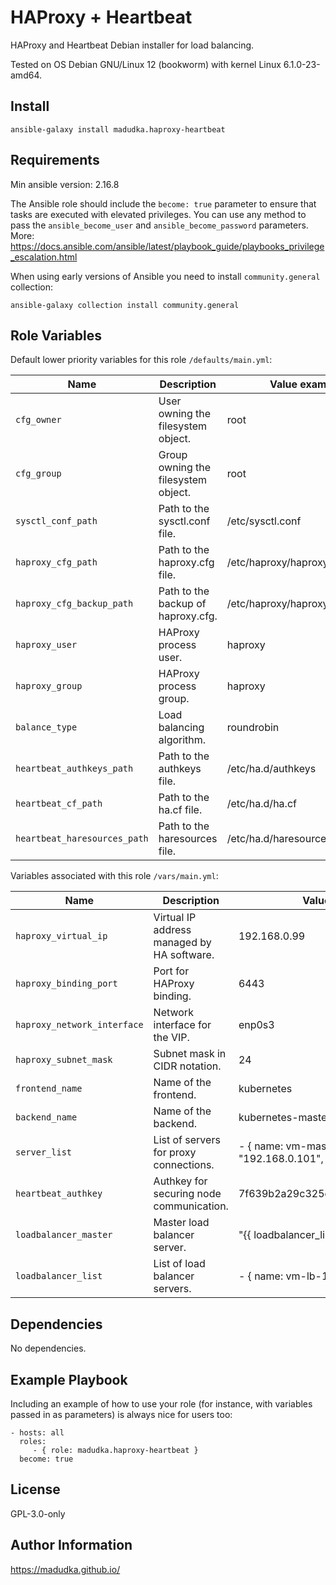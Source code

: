 HAProxy + Heartbeat
=========

HAProxy and Heartbeat Debian installer for load balancing.

Tested on OS Debian GNU/Linux 12 (bookworm) with kernel Linux 6.1.0-23-amd64.

Install
-------
```
ansible-galaxy install madudka.haproxy-heartbeat
```

Requirements
------------
Min ansible version: 2.16.8

The Ansible role should include the `become: true` parameter to ensure that tasks are executed with elevated privileges.
You can use any method to pass the `ansible_become_user` and `ansible_become_password` parameters.
More: https://docs.ansible.com/ansible/latest/playbook_guide/playbooks_privilege_escalation.html

When using early versions of Ansible you need to install `community.general` collection:

```
ansible-galaxy collection install community.general
```


Role Variables
--------------
Default lower priority variables for this role `/defaults/main.yml`:

| Name                         | Description                         |  Value example                  |
|------------------------------|-------------------------------------|---------------------------------|
| `cfg_owner`                  | User owning the filesystem object.  | root                            |
| `cfg_group`                  | Group owning the filesystem object. | root                            |
| `sysctl_conf_path`           | Path to the sysctl.conf file.       | /etc/sysctl.conf                |
| `haproxy_cfg_path`           | Path to the haproxy.cfg file.       | /etc/haproxy/haproxy.cfg        |
| `haproxy_cfg_backup_path`    | Path to the backup of haproxy.cfg.  | /etc/haproxy/haproxy.cfg.backup |
| `haproxy_user`               | HAProxy process user.               | haproxy                         |
| `haproxy_group`              | HAProxy process group.              | haproxy                         |
| `balance_type`               | Load balancing algorithm.           | roundrobin                      |
| `heartbeat_authkeys_path`    | Path to the authkeys file.          | /etc/ha.d/authkeys              |
| `heartbeat_cf_path`          | Path to the ha.cf file.             | /etc/ha.d/ha.cf                 |
| `heartbeat_haresources_path` | Path to the haresources file.       | /etc/ha.d/haresources           |


Variables associated with this role `/vars/main.yml`:

| Name                        | Description                                | Value example                                              |
|-----------------------------|--------------------------------------------|------------------------------------------------------------|
| `haproxy_virtual_ip`        | Virtual IP address managed by HA software. | 192.168.0.99                                               |
| `haproxy_binding_port`      | Port for HAProxy binding.                  | 6443                                                       |
| `haproxy_network_interface` | Network interface for the VIP.             | enp0s3                                                     |
| `haproxy_subnet_mask`       | Subnet mask in CIDR notation.              | 24                                                         |
| `frontend_name`             | Name of the frontend.                      | kubernetes                                                 |
| `backend_name`              | Name of the backend.                       | kubernetes-master-nodes                                    |
| `server_list`               | List of servers for proxy connections.     | - { name: vm-master-1, ip: "192.168.0.101", port: "6443" } |
| `heartbeat_authkey`         | Authkey for securing node communication.   | 7f639b2a29c325d4318843b2ea58081a                           |
| `loadbalancer_master`       | Master load balancer server.               | "{{ loadbalancer_list[0].name }}"                          |
| `loadbalancer_list`         | List of load balancer servers.             | - { name: vm-lb-1 }                                        |

Dependencies
------------

No dependencies.

Example Playbook
----------------

Including an example of how to use your role (for instance, with variables passed in as parameters) is always nice for users too:

    - hosts: all
      roles:
         - { role: madudka.haproxy-heartbeat }
      become: true

License
-------

GPL-3.0-only

Author Information
------------------

https://madudka.github.io/